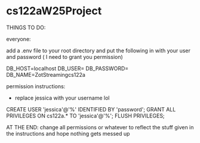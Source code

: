 # cs122aW25Project


THINGS TO DO:

everyone:

add a .env file to your root directory and put the following in with your user and password ( I need to grant you permission)

DB_HOST=localhost
DB_USER=
DB_PASSWORD=
DB_NAME=ZotStreamingcs122a


permission instructions: 
- replace jessica with your username lol

CREATE USER 'jessica'@'%' IDENTIFIED BY 'password';
GRANT ALL PRIVILEGES ON cs122a.* TO 'jessica'@'%';
FLUSH PRIVILEGES;






AT THE END: change all permissions or whatever to reflect the stuff given in the instructions and hope nothing gets messed up 